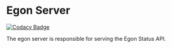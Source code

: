 # Egon Server
[![Codacy Badge](https://app.codacy.com/project/badge/Grade/c413160180b84c6ebef624272bb5143c)](https://www.codacy.com/gh/Egon-Framework/server/dashboard?utm_source=github.com&amp;utm_medium=referral&amp;utm_content=Egon-Framework/server&amp;utm_campaign=Badge_Grade)

The egon server is responsible for serving the Egon Status API.

